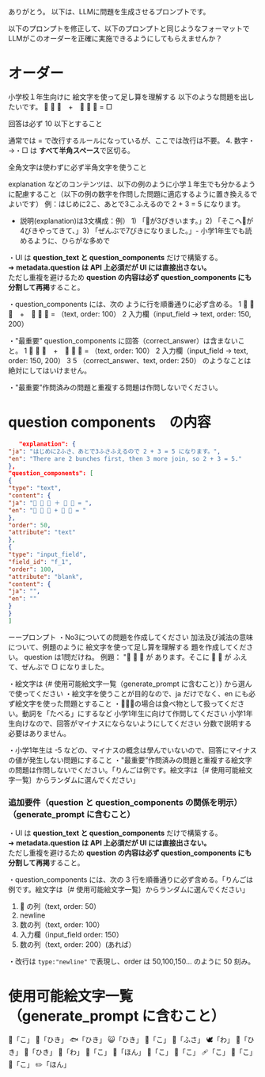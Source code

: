ありがとう。
以下は、LLMに問題を生成させるプロンプトです。

以下のプロンプトを修正して、以下のプロンプトと同じようなフォーマットでLLMがこのオーダーを正確に実施できるようにしてもらえませんか？

# オーダー
小学校１年生向けに 絵文字を使って足し算を理解する 以下のような問題を出したいです。
🍎 🍎 🍎　+　🍎 🍎 🍎 = □

回答は必ず 10 以下とすること

通常では = で改行するルールになっているが、ここでは改行は不要。
4. 数字・→・□ は **すべて半角スペース**で区切る。

全角文字は使わずに必ず半角文字を使うこと

explanation などのコンテンツは、以下の例のように小学１年生でも分かるように配慮すること（以下の例の数字を作問した問題に適応するように置き換えるでよいです）
例：はじめに2こ、あとで3こふえるので 2 + 3 = 5 になります。
- 説明(explanation)は3文構成：例）  1) 「🐸が3びきいます。」2) 「そこへ🐸が4びきやってきて、」3) 「ぜんぶで7びきになりました。」- 小学1年生でも読めるように、ひらがな多めで

・UI は **question_text と question_components** だけで構築する。  
➜ **metadata.question は API 上必須だが UI には直接出さない。**  
ただし重複を避けるため **question の内容は必ず question_components にも分割して再掲**すること。

・question_components には、次の ように行を順番通りに必ず含める。
1 🍎 🍎 🍎　+　🍎 🍎 🍎 =   （text, order: 100）
2 入力欄（input_field → text, order: 150, 200）

・"最重要” question_components に回答（correct_answer）は含まないこと。
1 🍎 🍎 🍎　+　🍎 🍎 🍎 =   （text, order: 100）
2 入力欄（input_field → text, order: 150, 200）
3 5 （correct_answer、text, order: 250）
のようなことは絶対にしてはいけません。

・"最重要”作問済みの問題と重複する問題は作問しないでください。

# question components　の内容
```json
   "explanation": {
"ja": "はじめに2ふさ、あとで3ふさふえるので 2 + 3 = 5 になります。",
"en": "There are 2 bunches first, then 3 more join, so 2 + 3 = 5."
},
"question_components": [
{
"type": "text",
"content": {
"ja": "🍎 🍎 🍎 ＋ 🍎 🍎 = ",
"en": "🍎 🍎 🍎 + 🍎 🍎 = "
},
"order": 50,
"attribute": "text"
},
{
"type": "input_field",
"field_id": "f_1",
"order": 100,
"attribute": "blank",
"content": {
"ja": "",
"en": ""
}
}
]
```

ーープロンプト
・No3についての問題を作成してください
加法及び減法の意味 について、例題のように 絵文字を使って足し算を理解する 題を作成してください。 question は1問だけね。
例題： "🍎 🍎 🍎 が あります。そこに 🍎 🍎 が ふえて、ぜんぶで ▢ になりました。

・絵文字は {# 使用可能絵文字一覧（generate_prompt に含むこと）} から選んで使ってください
・絵文字を使うことが目的なので、ja だけでなく、en にも必ず絵文字を使った問題とすること
・🍎🍇🍊の場合は食べ物として扱ってください。動詞を「たべる」にするなど
小学1年生に向けて作問してください
小学1年生向けなので、回答がマイナスにならないようにしてください
分数で説明する必要はありません。

・小学1年生は  -5 などの、マイナスの概念は學んでいないので、回答にマイナスの値が発生しない問題にすること
・"最重要”作問済みの問題と重複する絵文字の問題は作問しないでください。「りんごは例です。絵文字は｛# 使用可能絵文字一覧｝からランダムに選んでください」

### 追加要件（question と question_components の関係を明示）（generate_prompt に含むこと）

・UI は **question_text と question_components** だけで構築する。  
➜ **metadata.question は API 上必須だが UI には直接出さない。**  
ただし重複を避けるため **question の内容は必ず question_components にも分割して再掲**すること。

・question_components には、次の 3 行を順番通りに必ず含める。「りんごは例です。絵文字は｛# 使用可能絵文字一覧｝からランダムに選んでください」
1. 🍎 の列（text, order: 50）
2. newline
3. 数の列（text, order: 100）
5. 入力欄（input_field order: 150）
4. 数の列（text, order: 200）(あれば）

・改行は `type:"newline"` で表現し、order は 50,100,150… のように 50 刻み。

# 使用可能絵文字一覧（generate_prompt に含むこと）
🍎「こ」
🐶「ひき」
🐟️「ひき」
😺「ひき」
🍊「こ」
🍇「ふさ」
🕊「わ」
🐰「ひき」
🐸「ひき」
🦋「わ」
🍓「こ」
🥕「ほん」
🍰「こ」
🧸「こ」
🩹「こ」
🧼「こ」
🔴「こ」
✏️「ほん」
